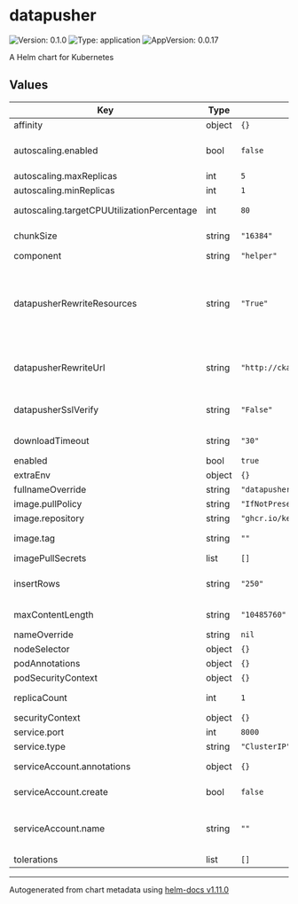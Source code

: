 # datapusher

![Version: 0.1.0](https://img.shields.io/badge/Version-0.1.0-informational?style=flat-square) ![Type: application](https://img.shields.io/badge/Type-application-informational?style=flat-square) ![AppVersion: 0.0.17](https://img.shields.io/badge/AppVersion-0.0.17-informational?style=flat-square)

A Helm chart for Kubernetes

## Values

| Key | Type | Default | Description |
|-----|------|---------|-------------|
| affinity | object | `{}` |  |
| autoscaling.enabled | bool | `false` | Enable/disable pod autoscaling, if disabled `replicaCount` is used to set number of pods. |
| autoscaling.maxReplicas | int | `5` | Maximum number of replicas |
| autoscaling.minReplicas | int | `1` | Minimum number of replicas |
| autoscaling.targetCPUUtilizationPercentage | int | `80` | targetMemoryUtilizationPercentage: 80 |
| chunkSize | string | `"16384"` | Size of chunks of the data that is being downloaded in bytes |
| component | string | `"helper"` |  |
| datapusherRewriteResources | string | `"True"` | Enable or disable (boolean) whether datapusher should rewrite resources uploaded to CKAN's filestore, since datapusher takes the CKAN Site URL value for generating the resource URL. Default: False |
| datapusherRewriteUrl | string | `"http://ckan:5000/"` | Sets the rewrite URL that datapushed will rewrite resources that are uploaded to CKAN's filestore. Default: http://ckan:5000 |
| datapusherSslVerify | string | `"False"` | Enable or disable (boolean) verification of SSL when trying to get resources. Default: True |
| downloadTimeout | string | `"30"` | Timeout limit of the download request |
| enabled | bool | `true` |  |
| extraEnv | object | `{}` | Extra environment variables |
| fullnameOverride | string | `"datapusher"` | Override fullname |
| image.pullPolicy | string | `"IfNotPresent"` | Image pull policy |
| image.repository | string | `"ghcr.io/keitaroinc/datapusher"` | Image repository |
| image.tag | string | `""` | Overrides the image tag whose default is the chart appVersion. |
| imagePullSecrets | list | `[]` | [Image pull secrets](https://kubernetes.io/docs/tasks/configure-pod-container/pull-image-private-registry/) |
| insertRows | string | `"250"` | Number of rows to take from the data and upload them as chunks to datastore |
| maxContentLength | string | `"10485760"` | Maximum size of content to be uploaded in bytes. |
| nameOverride | string | `nil` | Override name |
| nodeSelector | object | `{}` |  |
| podAnnotations | object | `{}` | Additional pod annotations |
| podSecurityContext | object | `{}` |  |
| replicaCount | int | `1` | Number of replicas. Only used if autoscaling.enabled = false |
| securityContext | object | `{}` |  |
| service.port | int | `8000` | Service port |
| service.type | string | `"ClusterIP"` | Type of service |
| serviceAccount.annotations | object | `{}` | Annotations to add to the service account |
| serviceAccount.create | bool | `false` | Specifies whether a service account should be created |
| serviceAccount.name | string | `""` | The name of the service account to use. If not set and create is true, a name is generated using the fullname template |
| tolerations | list | `[]` |  |

----------------------------------------------
Autogenerated from chart metadata using [helm-docs v1.11.0](https://github.com/norwoodj/helm-docs/releases/v1.11.0)

